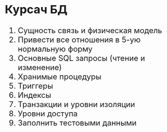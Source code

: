 <font size="5">

## Курсач БД
 1. Сущность связь и физическая модель
 2. Привести все отношения в 5-ую нормальную форму
 3. Основные SQL запросы (чтение и изменение)
 4. Хранимые процедуры
 5. Триггеры
 6. Индексы
 7. Транзакции и уровни изоляции
 8. Уровни доступа
 9. Заполнить тестовыми данными

</font>
